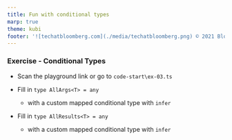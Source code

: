 ```yaml
---
title: Fun with conditional types
marp: true
theme: kubi
footer: '![techatbloomberg.com](./media/techatbloomberg.png) © 2021 Bloomberg Finance L.P. All rights reserved. ![techatbloomberg.com](./media/bloomberg.png)'
---
```


### Exercise - Conditional Types

* Scan the playground link or go to `code-start\ex-03.ts` <img src="./media/ex-03-qr.png" style="position:absolute; top:120px; left: 1050px; width: 200px" />


* Fill in `type AllArgs<T> = any`  
    * with a custom mapped conditional type with `infer`

* Fill in `type AllResults<T> = any`  
    * with a custom mapped conditional type with `infer`
